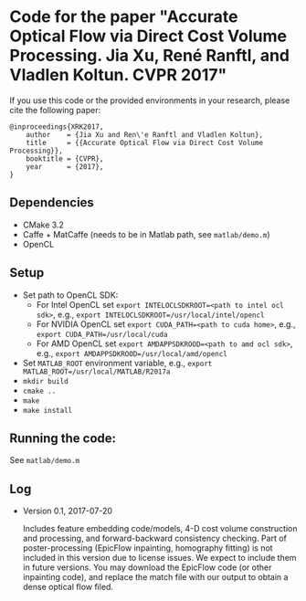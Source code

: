 # Code for the paper "Accurate Optical Flow via Direct Cost Volume Processing. Jia Xu, René Ranftl, and Vladlen Koltun. CVPR 2017"

If you use this code or the provided environments in your research, please cite the following paper:

	@inproceedings{XRK2017,
		author    = {Jia Xu and Ren\'e Ranftl and Vladlen Koltun},
		title     = {{Accurate Optical Flow via Direct Cost Volume Processing}},
		booktitle = {CVPR},
		year      = {2017},
	}

## Dependencies

- CMake 3.2
- Caffe + MatCaffe (needs to be in Matlab path, see ``matlab/demo.m``)
- OpenCL

## Setup

- Set path to OpenCL SDK:
    - For Intel OpenCL  set `export INTELOCLSDKROOT=<path to intel ocl sdk>`, e.g., `export INTELOCLSDKROOT=/usr/local/intel/opencl`
    - For NVIDIA OpenCL set `export CUDA_PATH=<path to cuda home>`, e.g., `export CUDA_PATH=/usr/local/cuda`
    - For AMD OpenCL set `export AMDAPPSDKROOD=<path to amd ocl sdk>`, e.g., `export AMDAPPSDKROOD=/usr/local/amd/opencl`
- Set ``MATLAB_ROOT`` environment variable, e.g., `export MATLAB_ROOT=/usr/local/MATLAB/R2017a`
- ``mkdir build``
- ``cmake ..``
- ``make``
- ``make install``

## Running the code:
See ``matlab/demo.m``

## Log
- Version 0.1, 2017-07-20

 	Includes feature embedding code/models, 4-D cost volume construction and processing, and forward-backward consistency checking. Part of poster-processing (EpicFlow inpainting, homography fitting) is not included in this version due to license issues. We expect to include them in future versions. You may download the EpicFlow code (or other inpainting code), and replace the match file with our output to obtain a dense optical flow filed.
